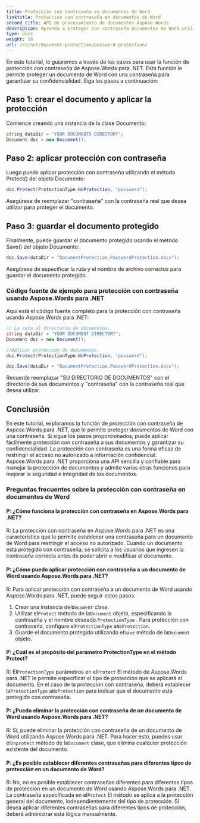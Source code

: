 ```yaml
---
title: Protección con contraseña en documentos de Word
linktitle: Protección con contraseña en documentos de Word
second_title: API de procesamiento de documentos Aspose.Words
description: Aprenda a proteger con contraseña documentos de Word utilizando Aspose.Words para .NET.
type: docs
weight: 10
url: /es/net/document-protection/password-protection/
---
```

En este tutorial, lo guiaremos a través de los pasos para usar la función de protección con contraseña de Aspose.Words para .NET. Esta función le permite proteger un documento de Word con una contraseña para garantizar su confidencialidad. Siga los pasos a continuación:

## Paso 1: crear el documento y aplicar la protección

Comience creando una instancia de la clase Documento:

```csharp
string dataDir = "YOUR DOCUMENTS DIRECTORY";
Document doc = new Document();
```

## Paso 2: aplicar protección con contraseña

Luego puede aplicar protección con contraseña utilizando el método Protect() del objeto Documento:

```csharp
doc.Protect(ProtectionType.NoProtection, "password");
```

Asegúrese de reemplazar "contraseña" con la contraseña real que desea utilizar para proteger el documento.

## Paso 3: guardar el documento protegido

Finalmente, puede guardar el documento protegido usando el método Save() del objeto Documento:

```csharp
doc.Save(dataDir + "DocumentProtection.PasswordProtection.docx");
```

Asegúrese de especificar la ruta y el nombre de archivo correctos para guardar el documento protegido.

### Código fuente de ejemplo para protección con contraseña usando Aspose.Words para .NET

Aquí está el código fuente completo para la protección con contraseña usando Aspose.Words para .NET:

```csharp
// La ruta al directorio de documentos.
string dataDir = "YOUR DOCUMENT DIRECTORY";
Document doc = new Document();

//Aplicar protección de documentos.
doc.Protect(ProtectionType.NoProtection, "password");

doc.Save(dataDir + "DocumentProtection.PasswordProtection.docx");
```

Recuerde reemplazar "SU DIRECTORIO DE DOCUMENTOS" con el directorio de sus documentos y "contraseña" con la contraseña real que desea utilizar.


## Conclusión

En este tutorial, exploramos la función de protección con contraseña de Aspose.Words para .NET, que le permite proteger documentos de Word con una contraseña. Si sigue los pasos proporcionados, puede aplicar fácilmente protección con contraseña a sus documentos y garantizar su confidencialidad. La protección con contraseña es una forma eficaz de restringir el acceso no autorizado a información confidencial. Aspose.Words para .NET proporciona una API sencilla y confiable para manejar la protección de documentos y admite varias otras funciones para mejorar la seguridad e integridad de los documentos.

### Preguntas frecuentes sobre la protección con contraseña en documentos de Word

#### P: ¿Cómo funciona la protección con contraseña en Aspose.Words para .NET?

R: La protección con contraseña en Aspose.Words para .NET es una característica que le permite establecer una contraseña para un documento de Word para restringir el acceso no autorizado. Cuando un documento está protegido con contraseña, se solicita a los usuarios que ingresen la contraseña correcta antes de poder abrir o modificar el documento.

#### P: ¿Cómo puedo aplicar protección con contraseña a un documento de Word usando Aspose.Words para .NET?

R: Para aplicar protección con contraseña a un documento de Word usando Aspose.Words para .NET, puede seguir estos pasos:
1.  Crear una instancia del`Document` clase.
2.  Utilizar el`Protect` método de la`Document` objeto, especificando la contraseña y el nombre deseado.`ProtectionType` . Para protección con contraseña, configure el`ProtectionType` a`NoProtection`.
3.  Guarde el documento protegido utilizando el`Save` método de la`Document` objeto.

#### P: ¿Cuál es el propósito del parámetro ProtectionType en el método Protect?

 R: El`ProtectionType` parámetros en el`Protect` El método de Aspose.Words para .NET le permite especificar el tipo de protección que se aplicará al documento. En el caso de la protección con contraseña, deberá establecer la`ProtectionType` a`NoProtection` para indicar que el documento está protegido con contraseña.

#### P: ¿Puedo eliminar la protección con contraseña de un documento de Word usando Aspose.Words para .NET?

 R: Sí, puede eliminar la protección con contraseña de un documento de Word utilizando Aspose.Words para .NET. Para hacer esto, puedes usar el`Unprotect` método de la`Document` clase, que elimina cualquier protección existente del documento.

#### P: ¿Es posible establecer diferentes contraseñas para diferentes tipos de protección en un documento de Word?

 R: No, no es posible establecer contraseñas diferentes para diferentes tipos de protección en un documento de Word usando Aspose.Words para .NET. La contraseña especificada en el`Protect` El método se aplica a la protección general del documento, independientemente del tipo de protección. Si desea aplicar diferentes contraseñas para diferentes tipos de protección, deberá administrar esta lógica manualmente.
